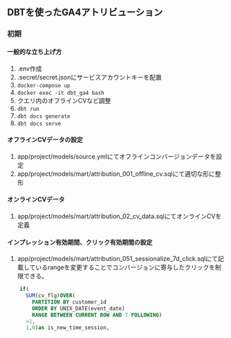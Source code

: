 ## DBTを使ったGA4アトリビューション


### 初期

#### 一般的な立ち上げ方
1. .env作成
1. .secret/secret.jsonにサービスアカウントキーを配置
1. `docker-compose up`
1. `docker exec -it dbt_ga4 bash`
1. クエリ内のオフラインCVなど調整
1. `dbt run`
1. `dbt docs generate`
1. `dbt docs serve`


#### オフラインCVデータの設定
1. app/project/models/source.ymlにてオフラインコンバージョンデータを設定
1. app/project/models/mart/attribution_001_offline_cv.sqlにて適切な形に整形

#### オンラインCVデータ
1. app/project/models/mart/attribution_02_cv_data.sqlにてオンラインCVを定義

#### インプレッション有効期間、クリック有効期間の設定
1. app/project/models/mart/attribution_051_sessionalize_7d_click.sqlにて記載しているrangeを変更することでコンバージョンに寄与したクリックを制限できる。
```attribution_051_sessionalize_7d_click.sql
    if(
      SUM(cv_flg)OVER(
        PARTITION BY customer_id 
        ORDER BY UNIX_DATE(event_date) 
        RANGE BETWEEN CURRENT ROW AND 7 FOLLOWING)
      >1,
      1,0)as is_new_time_session,
```